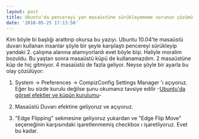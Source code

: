 ```yaml
---
layout: post
title: Ubuntu'da pencereyi yan masaüstüne sürükleyememe sorunun çözümü
date: '2010-05-25 17:13:56'
---
```


Kim böyle bi başlığı arattırıp okursa bu yazıyı. Ubuntu 10.04'te masaüstü duvarı kullanan insanlar şöyle bir şeyle karşılaştı pencereyi sürükleyip yandaki 2. çalışma alanına atamıyorlardı evet böyle bişi. Haliyle moralim bozuldu. Bu yaştan sonra masaüstü küpü de kullanamazdım. 2 masaüstüne küp de hiç gitmiyor. 4 masaüstü de fazla geliyor. Neyse şöyle bir ayarla bu olay çözülüyor:

1) System -&gt; Preferences -&gt; CompizConfig Settings Manager 'ı açıyoruz. Eğer bu sizde kurulu değilse şunu okumanız tavsiye edilir -<a href="http://www.hakanu.net/?p=307" target="_blank">Ubuntu'da görsel efektler ve küpün kurulumu</a>-

2) Masaüstü Duvarı efektine geliyoruz ve açıyoruz.

3) "Edge Flipping" sekmesine geliyoruz yukardan ve "Edge Flip Move" seçeneğinin karşısındaki işaretlenmemiş checkbox ı işaretliyoruz. Evet bu kadar.
